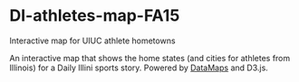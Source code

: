 # DI-athletes-map-FA15
Interactive map for UIUC athlete hometowns

An interactive map that shows the home states (and cities for athletes from Illinois) for a Daily Illini sports story. 
Powered by <a href="https://datamaps.github.io/">DataMaps</a> and D3.js. 
